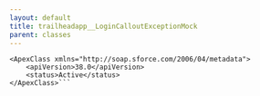 ```yaml
---
layout: default
title: trailheadapp__LoginCalloutExceptionMock
parent: classes
---
```


```<?xml version="1.0" encoding="UTF-8"?>
<ApexClass xmlns="http://soap.sforce.com/2006/04/metadata">
    <apiVersion>38.0</apiVersion>
    <status>Active</status>
</ApexClass>```
